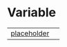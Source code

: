 # Variable



|                                             |     |
| ------------------------------------------- | --- |
| [placeholder](/dialog/variable/placeholder) |     |


